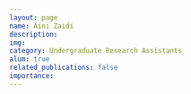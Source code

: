 ```yaml
---
layout: page
name: Aini Zaidi
description:
img:
category: Undergraduate Research Assistants
alum: true
related_publications: false
importance:
---
```

